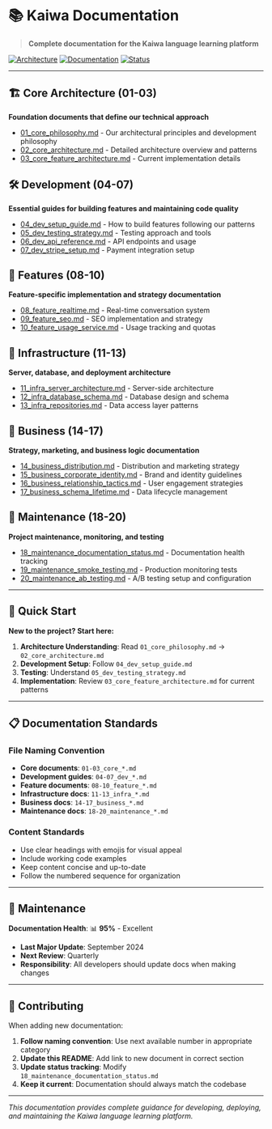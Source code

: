# 📚 Kaiwa Documentation

> **Complete documentation for the Kaiwa language learning platform**

[![Architecture](https://img.shields.io/badge/Architecture-3%20Layer-green?style=for-the-badge)]()
[![Documentation](https://img.shields.io/badge/Documentation-Up%20to%20Date-blue?style=for-the-badge)]()
[![Status](https://img.shields.io/badge/Status-Production%20Ready-red?style=for-the-badge)]()

---

## 🏗️ Core Architecture (01-03)

**Foundation documents that define our technical approach**

- [01_core_philosophy.md](./01_core_philosophy.md) - Our architectural principles and development philosophy
- [02_core_architecture.md](./02_core_architecture.md) - Detailed architecture overview and patterns
- [03_core_feature_architecture.md](./03_core_feature_architecture.md) - Current implementation details

## 🛠️ Development (04-07)

**Essential guides for building features and maintaining code quality**

- [04_dev_setup_guide.md](./04_dev_setup_guide.md) - How to build features following our patterns
- [05_dev_testing_strategy.md](./05_dev_testing_strategy.md) - Testing approach and tools
- [06_dev_api_reference.md](./06_dev_api_reference.md) - API endpoints and usage
- [07_dev_stripe_setup.md](./07_dev_stripe_setup.md) - Payment integration setup

## 🎯 Features (08-10)

**Feature-specific implementation and strategy documentation**

- [08_feature_realtime.md](./08_feature_realtime.md) - Real-time conversation system
- [09_feature_seo.md](./09_feature_seo.md) - SEO implementation and strategy
- [10_feature_usage_service.md](./10_feature_usage_service.md) - Usage tracking and quotas

## 🏢 Infrastructure (11-13)

**Server, database, and deployment architecture**

- [11_infra_server_architecture.md](./11_infra_server_architecture.md) - Server-side architecture
- [12_infra_database_schema.md](./12_infra_database_schema.md) - Database design and schema
- [13_infra_repositories.md](./13_infra_repositories.md) - Data access layer patterns

## 💼 Business (14-17)

**Strategy, marketing, and business logic documentation**

- [14_business_distribution.md](./14_business_distribution.md) - Distribution and marketing strategy
- [15_business_corporate_identity.md](./15_business_corporate_identity.md) - Brand and identity guidelines
- [16_business_relationship_tactics.md](./16_business_relationship_tactics.md) - User engagement strategies
- [17_business_schema_lifetime.md](./17_business_schema_lifetime.md) - Data lifecycle management

## 🔧 Maintenance (18-20)

**Project maintenance, monitoring, and testing**

- [18_maintenance_documentation_status.md](./18_maintenance_documentation_status.md) - Documentation health tracking
- [19_maintenance_smoke_testing.md](./19_maintenance_smoke_testing.md) - Production monitoring tests
- [20_maintenance_ab_testing.md](./20_maintenance_ab_testing.md) - A/B testing setup and configuration

---

## 🎯 Quick Start

**New to the project? Start here:**

1. **Architecture Understanding**: Read `01_core_philosophy.md` → `02_core_architecture.md`
2. **Development Setup**: Follow `04_dev_setup_guide.md`
3. **Testing**: Understand `05_dev_testing_strategy.md`
4. **Implementation**: Review `03_core_feature_architecture.md` for current patterns

---

## 📋 Documentation Standards

### File Naming Convention
- **Core documents**: `01-03_core_*.md`
- **Development guides**: `04-07_dev_*.md`
- **Feature documents**: `08-10_feature_*.md`
- **Infrastructure docs**: `11-13_infra_*.md`
- **Business docs**: `14-17_business_*.md`
- **Maintenance docs**: `18-20_maintenance_*.md`

### Content Standards
- Use clear headings with emojis for visual appeal
- Include working code examples
- Keep content concise and up-to-date
- Follow the numbered sequence for organization

---

## 🔄 Maintenance

**Documentation Health**: 📊 **95%** - Excellent

- **Last Major Update**: September 2024
- **Next Review**: Quarterly
- **Responsibility**: All developers should update docs when making changes

---

## 🚀 Contributing

When adding new documentation:

1. **Follow naming convention**: Use next available number in appropriate category
2. **Update this README**: Add link to new document in correct section
3. **Update status tracking**: Modify `18_maintenance_documentation_status.md`
4. **Keep it current**: Documentation should always match the codebase

---

_This documentation provides complete guidance for developing, deploying, and maintaining the Kaiwa language learning platform._